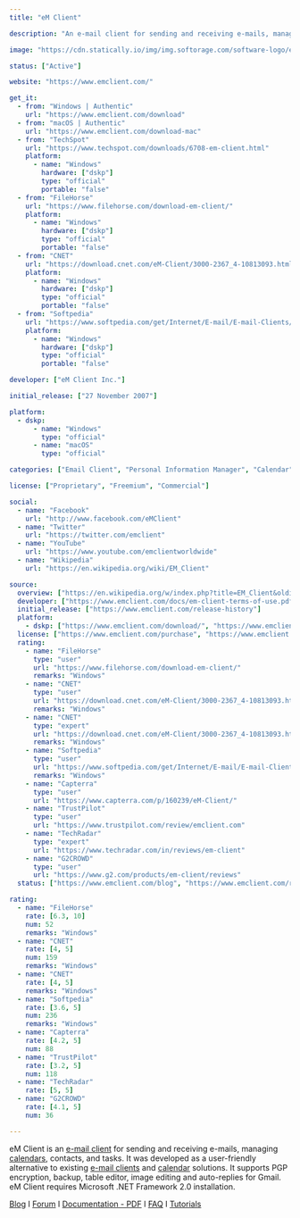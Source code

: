 ```yaml
---
title: "eM Client"

description: "An e-mail client for sending and receiving e-mails, managing calendars, contacts, and tasks"

image: "https://cdn.statically.io/img/img.softorage.com/software-logo/em-client.png?h=64"

status: ["Active"]

website: "https://www.emclient.com/"

get_it:
  - from: "Windows | Authentic"
    url: "https://www.emclient.com/download"
  - from: "macOS | Authentic"
    url: "https://www.emclient.com/download-mac"
  - from: "TechSpot"
    url: "https://www.techspot.com/downloads/6708-em-client.html"
    platform:
      - name: "Windows"
        hardware: ["dskp"]
        type: "official"
        portable: "false"
  - from: "FileHorse"
    url: "https://www.filehorse.com/download-em-client/"
    platform:
      - name: "Windows"
        hardware: ["dskp"]
        type: "official"
        portable: "false"
  - from: "CNET"
    url: "https://download.cnet.com/eM-Client/3000-2367_4-10813093.html"
    platform:
      - name: "Windows"
        hardware: ["dskp"]
        type: "official"
        portable: "false"
  - from: "Softpedia"
    url: "https://www.softpedia.com/get/Internet/E-mail/E-mail-Clients/eM-Client.shtml"
    platform:
      - name: "Windows"
        hardware: ["dskp"]
        type: "official"
        portable: "false"

developer: ["eM Client Inc."]

initial_release: ["27 November 2007"]

platform:
  - dskp:
      - name: "Windows"
        type: "official"
      - name: "macOS"
        type: "official"

categories: ["Email Client", "Personal Information Manager", "Calendar"]

license: ["Proprietary", "Freemium", "Commercial"]

social:
  - name: "Facebook"
    url: "http://www.facebook.com/eMClient"
  - name: "Twitter"
    url: "https://twitter.com/emclient"
  - name: "YouTube"
    url: "https://www.youtube.com/emclientworldwide"
  - name: "Wikipedia"
    url: "https://en.wikipedia.org/wiki/EM_Client"

source:
  overview: ["https://en.wikipedia.org/w/index.php?title=EM_Client&oldid=922236669", "https://www.emclient.com/"]
  developer: ["https://www.emclient.com/docs/em-client-terms-of-use.pdf", "https://www.emclient.com/", "https://en.wikipedia.org/w/index.php?title=EM_Client&oldid=922236669"]
  initial_release: ["https://www.emclient.com/release-history"]
  platform:
    - dskp: ["https://www.emclient.com/download/", "https://www.emclient.com/download-mac/"]
  license: ["https://www.emclient.com/purchase", "https://www.emclient.com/docs/em-client-terms-of-use.pdf"]
  rating:
    - name: "FileHorse"
      type: "user"
      url: "https://www.filehorse.com/download-em-client/"
      remarks: "Windows"
    - name: "CNET"
      type: "user"
      url: "https://download.cnet.com/eM-Client/3000-2367_4-10813093.html"
      remarks: "Windows"
    - name: "CNET"
      type: "expert"
      url: "https://download.cnet.com/eM-Client/3000-2367_4-10813093.html"
      remarks: "Windows"
    - name: "Softpedia"
      type: "user"
      url: "https://www.softpedia.com/get/Internet/E-mail/E-mail-Clients/eM-Client.shtml"
      remarks: "Windows"
    - name: "Capterra"
      type: "user"
      url: "https://www.capterra.com/p/160239/eM-Client/"
    - name: "TrustPilot"
      type: "user"
      url: "https://www.trustpilot.com/review/emclient.com"
    - name: "TechRadar"
      type: "expert"
      url: "https://www.techradar.com/in/reviews/em-client"
    - name: "G2CROWD"
      type: "user"
      url: "https://www.g2.com/products/em-client/reviews"
  status: ["https://www.emclient.com/blog", "https://www.emclient.com/release-history"]

rating:
  - name: "FileHorse"
    rate: [6.3, 10]
    num: 52
    remarks: "Windows"
  - name: "CNET"
    rate: [4, 5]
    num: 159
    remarks: "Windows"
  - name: "CNET"
    rate: [4, 5]
    remarks: "Windows"
  - name: "Softpedia"
    rate: [3.6, 5]
    num: 236
    remarks: "Windows"
  - name: "Capterra"
    rate: [4.2, 5]
    num: 88
  - name: "TrustPilot"
    rate: [3.2, 5]
    num: 118
  - name: "TechRadar"
    rate: [5, 5]
  - name: "G2CROWD"
    rate: [4.1, 5]
    num: 36

---
```

  eM Client is an [e-mail client](/categories/email-client/) for sending and receiving e-mails, managing [calendars](/categories/calendar/), contacts, and tasks. It was developed as a user-friendly alternative to existing [e-mail clients](/categories/email-client/) and [calendar](/categories/calendar/) solutions. It supports PGP encryption, backup, table editor, image editing and auto-replies for Gmail. eM Client requires Microsoft .NET Framework 2.0 installation.
  
  [Blog](https://www.emclient.com/blog/) I [Forum](https://forum.emclient.com/emclient) I [Documentation - PDF](https://www.emclient.com/tools/documentation.pdf) I [FAQ](https://www.emclient.com/faq-getting-started) I [Tutorials](https://www.emclient.com/tutorials)